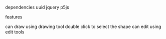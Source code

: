 dependencies
uuid
jquery
p5js


features

can draw using drawing tool
double click to select the shape
can edit using edit tools

